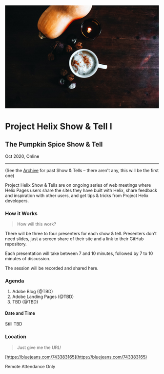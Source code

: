 ![](./1-pumpkin-spice-show-and-tell/1.jpg)

# Project Helix Show & Tell I

## The Pumpkin Spice Show & Tell

Oct 2020, Online

---

(See the [Archive](./README.md) for past Show & Tells – there aren't any, this will be the first one)

Project Helix Show & Tells are on ongoing series of web meetings where Helix Pages users share the sites they have built with Helix, share feedback and inspiration with other users, and get tips & tricks from Project Helix developers.

### How it Works

> How will this work?

There will be three to four presenters for each show & tell. Presenters don't need slides, just a screen share of their site and a link to their GitHub repository.

Each presentation will take between 7 and 10 minutes, followed by 7 to 10 minutes of discussion.

The session will be recorded and shared here.

### Agenda

1. Adobe Blog (@TBD)
2. Adobe Landing Pages (@TBD)
3. TBD (@TBD)

#### Date and Time

Still TBD

### Location

> Just give me the URL!

[https://bluejeans.com/743383165](https://bluejeans.com/743383165)

Remote Attendance Only
